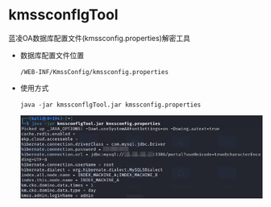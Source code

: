 # kmssconflgTool

蓝凌OA数据库配置文件(kmssconfig.properties)解密工具

- 数据库配置文件位置

  `/WEB-INF/KmssConfig/kmssconfig.properties`

- 使用方式

  `java -jar kmssconflgTool.jar kmssconfig.properties`
  
  ![image-20240802134924596](image-20240802134924596.png)

